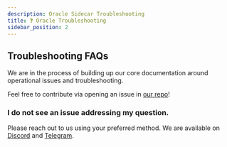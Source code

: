 ```yaml
---
description: Oracle Sidecar Troubleshooting
title: ❓ Oracle Troubleshooting
sidebar_position: 2
---
```


## Troubleshooting FAQs

We are in the process of building up our core documentation around operational issues and troubleshooting.

Feel free to contribute via opening an issue in [our repo](https://github.com/skip-mev/docs)!

### I do not see an issue addressing my question.

Please reach out to us using your preferred method. We are available on [Discord](https://discord.gg/amAgf9Z39w) and [Telegram](https://t.me/skipmev).
